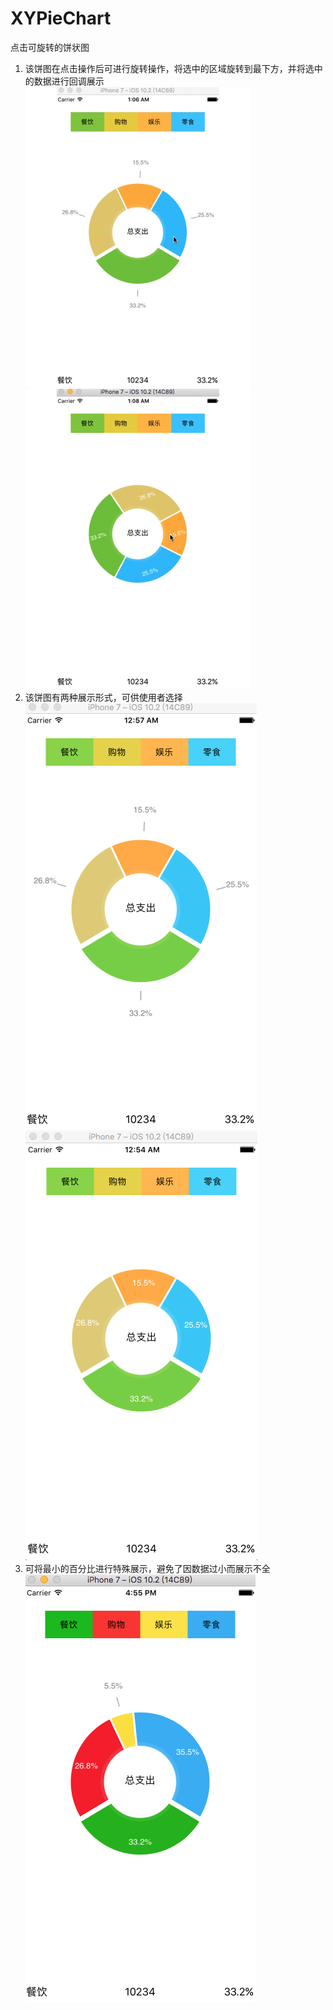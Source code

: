# XYPieChart
点击可旋转的饼状图<br>
1. 该饼图在点击操作后可进行旋转操作，将选中的区域旋转到最下方，并将选中的数据进行回调展示<br>
![image](https://github.com/gaomingyangc/XYPieChart/blob/master/PieChart/gif/XYPieChart01.gif)
![image](https://github.com/gaomingyangc/XYPieChart/blob/master/PieChart/gif/XYPieChart02.gif)
2. 该饼图有两种展示形式，可供使用者选择<br>
![image](https://github.com/gaomingyangc/XYPieChart/blob/master/PieChart/gif/XYPiechart01.png)
![image](https://github.com/gaomingyangc/XYPieChart/blob/master/PieChart/gif/XYPiechart02.png)
3. 可将最小的百分比进行特殊展示，避免了因数据过小而展示不全<br>
![image](https://github.com/gaomingyangc/XYPieChart/blob/master/PieChart/gif/XYPiechart03.png)
